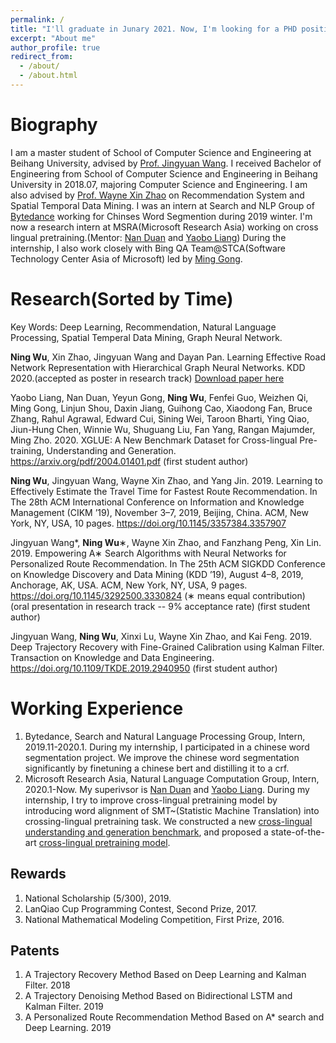 ```yaml
---
permalink: /
title: "I'll graduate in Junary 2021. Now, I'm looking for a PHD position in NLP or Data Mining fields."
excerpt: "About me"
author_profile: true
redirect_from: 
  - /about/
  - /about.html
---
```


Biography
======
I am a master student of School of Computer Science and Engineering at Beihang University, advised by [Prof. Jingyuan Wang](https://https://www.bigscity.com/). I received Bachelor of Engineering from School of Computer Science and Engineering in Beihang University in 2018.07, majoring Computer Science and Engineering. I am also advised by [Prof. Wayne Xin Zhao](https://scholar.google.com/citations?user=JNhNacoAAAAJ&hl=en) on Recommendation System and Spatial Temporal Data Mining. I was an intern at Search and NLP Group of [Bytedance](https://www.bytedance.com/en/) working for Chinses Word Segmention during 2019 winter. I'm now a research intern at MSRA(Microsoft Research Asia) working on cross lingual pretraining.(Mentor: [Nan Duan](https://www.microsoft.com/en-us/research/people/nanduan/) and [Yaobo Liang](https://www.microsoft.com/en-us/research/people/yalia/)) During the internship, I also work closely with Bing QA Team@STCA(Software Technology Center Asia of Microsoft) led by [Ming Gong](https://www.linkedin.com/in/ming-gong-8483449a/). 

Research(Sorted by Time)
======
Key Words: Deep Learning, Recommendation, Natural Language Processing, Spatial Temperal Data Mining, Graph Neural Network.

**Ning Wu**, Xin Zhao, Jingyuan Wang and Dayan Pan. Learning Effective Road Network Representation with Hierarchical Graph Neural Networks. KDD 2020.(accepted as poster in research track)  [Download paper here](https://wuning-solaris.github.io/homepage/files/paper1.pdf)

Yaobo Liang, Nan Duan, Yeyun Gong, **Ning Wu**, Fenfei Guo, Weizhen Qi, Ming Gong, Linjun Shou, Daxin Jiang, Guihong Cao, Xiaodong Fan, Bruce Zhang, Rahul Agrawal, Edward Cui, Sining Wei, Taroon Bharti, Ying Qiao, Jiun-Hung Chen, Winnie Wu, Shuguang Liu, Fan Yang, Rangan Majumder, Ming Zho. 2020. XGLUE: A New Benchmark Dataset for Cross-lingual Pre-training, Understanding and Generation. https://arxiv.org/pdf/2004.01401.pdf (first student author)

**Ning Wu**, Jingyuan Wang, Wayne Xin Zhao, and Yang Jin. 2019. Learning
to Effectively Estimate the Travel Time for Fastest Route Recommendation. In The 28th ACM International Conference on Information and Knowledge Management (CIKM ’19), November 3–7, 2019, Beijing, China. ACM, New York, NY, USA, 10 pages. https://doi.org/10.1145/3357384.3357907

Jingyuan Wang*, **Ning Wu**∗, Wayne Xin Zhao, and Fanzhang Peng, Xin
Lin. 2019. Empowering A∗ Search Algorithms with Neural Networks for
Personalized Route Recommendation. In The 25th ACM SIGKDD Conference
on Knowledge Discovery and Data Mining (KDD ’19), August 4–8, 2019, Anchorage, AK, USA. ACM, New York, NY, USA, 9 pages. https://doi.org/10.1145/3292500.3330824 (∗ means equal contribution) (oral presentation in research track -- 9% acceptance rate) (first student author)

Jingyuan Wang, **Ning Wu**, Xinxi Lu, Wayne Xin Zhao, and Kai Feng. 2019.
Deep Trajectory Recovery with Fine-Grained Calibration using Kalman Filter. Transaction on Knowledge and Data Engineering.
https://doi.org/10.1109/TKDE.2019.2940950 (first student author)



Working Experience
======
1. Bytedance, Search and Natural Language Processing Group, Intern, 2019.11-2020.1. During my internship, I participated in a chinese word segmentation project. We improve the chinese word segmentation significantly by finetuning a chinese bert and distilling it to a crf.
2. Microsoft Research Asia, Natural Language Computation Group, Intern, 2020.1-Now. My superivsor is [Nan Duan](https://www.microsoft.com/en-us/research/people/nanduan/) and [Yaobo Liang](https://www.microsoft.com/en-us/research/people/yalia/).  During my internship, I try to improve cross-lingual pretraining model by introducing word alignment of SMT~(Statistic Machine Translation) into crossing-lingual pretraining task. We constructed a new [cross-lingual understanding and generation benchmark](https://microsoft.github.io/XGLUE/), and proposed a state-of-the-art [cross-lingual pretraining model](https://arxiv.org/pdf/2004.01401.pdf). 

Rewards
------
1. National Scholarship (5/300), 2019.
2. LanQiao Cup Programming Contest, Second Prize, 2017.
3. National Mathematical  Modeling Competition, First Prize, 2016.

Patents
------
1. A Trajectory Recovery Method Based on Deep Learning and Kalman Filter. 2018
2. A Trajectory Denoising Method Based on Bidirectional LSTM and Kalman Filter. 2019
3. A Personalized Route Recommendation Method Based on A* search and Deep Learning. 2019



